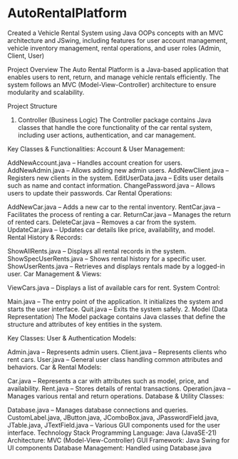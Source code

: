 # AutoRentalPlatform
Created a Vehicle Rental System using Java OOPs  concepts with an MVC architecture and JSwing, including features for user account management, vehicle inventory management, rental operations, and user roles (Admin, Client, User)

Project Overview
The Auto Rental Platform is a Java-based application that enables users to rent, return, and manage vehicle rentals efficiently. The system follows an MVC (Model-View-Controller) architecture to ensure modularity and scalability.

Project Structure
1. Controller (Business Logic)
The Controller package contains Java classes that handle the core functionality of the car rental system, including user actions, authentication, and car management.

Key Classes & Functionalities:
Account & User Management:

AddNewAccount.java – Handles account creation for users.
AddNewAdmin.java – Allows adding new admin users.
AddNewClient.java – Registers new clients in the system.
EditUserData.java – Edits user details such as name and contact information.
ChangePassword.java – Allows users to update their passwords.
Car Rental Operations:

AddNewCar.java – Adds a new car to the rental inventory.
RentCar.java – Facilitates the process of renting a car.
ReturnCar.java – Manages the return of rented cars.
DeleteCar.java – Removes a car from the system.
UpdateCar.java – Updates car details like price, availability, and model.
Rental History & Records:

ShowAllRents.java – Displays all rental records in the system.
ShowSpecUserRents.java – Shows rental history for a specific user.
ShowUserRents.java – Retrieves and displays rentals made by a logged-in user.
Car Management & Views:

ViewCars.java – Displays a list of available cars for rent.
System Control:

Main.java – The entry point of the application. It initializes the system and starts the user interface.
Quit.java – Exits the system safely.
2. Model (Data Representation)
The Model package contains Java classes that define the structure and attributes of key entities in the system.

Key Classes:
User & Authentication Models:

Admin.java – Represents admin users.
Client.java – Represents clients who rent cars.
User.java – General user class handling common attributes and behaviors.
Car & Rental Models:

Car.java – Represents a car with attributes such as model, price, and availability.
Rent.java – Stores details of rental transactions.
Operation.java – Manages various rental and return operations.
Database & Utility Classes:

Database.java – Manages database connections and queries.
CustomLabel.java, JButton.java, JComboBox.java, JPasswordField.java, JTable.java, JTextField.java – Various GUI components used for the user interface.
Technology Stack
Programming Language: Java (JavaSE-21)
Architecture: MVC (Model-View-Controller)
GUI Framework: Java Swing for UI components
Database Management: Handled using Database.java
